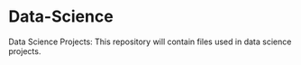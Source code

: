 # Data-Science
Data Science Projects:
This repository will contain files used in data science projects.
